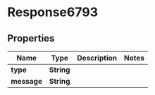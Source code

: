 
# Response6793

## Properties
Name | Type | Description | Notes
------------ | ------------- | ------------- | -------------
**type** | **String** |  | 
**message** | **String** |  | 



